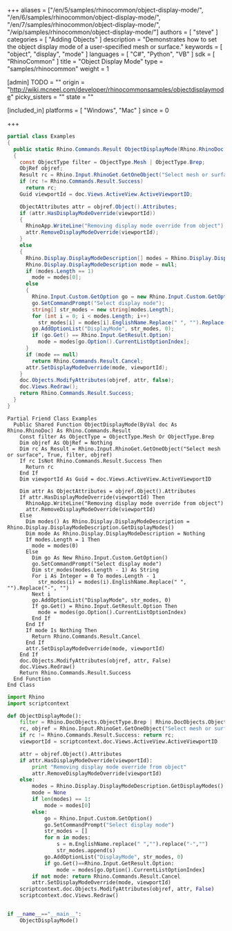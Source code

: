 +++
aliases = ["/en/5/samples/rhinocommon/object-display-mode/", "/en/6/samples/rhinocommon/object-display-mode/", "/en/7/samples/rhinocommon/object-display-mode/", "/wip/samples/rhinocommon/object-display-mode/"]
authors = [ "steve" ]
categories = [ "Adding Objects" ]
description = "Demonstrates how to set the object display mode of a user-specified mesh or surface."
keywords = [ "object", "display", "mode" ]
languages = [ "C#", "Python", "VB" ]
sdk = [ "RhinoCommon" ]
title = "Object Display Mode"
type = "samples/rhinocommon"
weight = 1

[admin]
TODO = ""
origin = "http://wiki.mcneel.com/developer/rhinocommonsamples/objectdisplaymode"
picky_sisters = ""
state = ""

[included_in]
platforms = [ "Windows", "Mac" ]
since = 0

+++

<div class="codetab-content" id="cs">

```cs
partial class Examples
{
  public static Rhino.Commands.Result ObjectDisplayMode(Rhino.RhinoDoc doc)
  {
    const ObjectType filter = ObjectType.Mesh | ObjectType.Brep;
    ObjRef objref;
    Result rc = Rhino.Input.RhinoGet.GetOneObject("Select mesh or surface", true, filter, out objref);
    if (rc != Rhino.Commands.Result.Success)
      return rc;
    Guid viewportId = doc.Views.ActiveView.ActiveViewportID;

    ObjectAttributes attr = objref.Object().Attributes;
    if (attr.HasDisplayModeOverride(viewportId))
    {
      RhinoApp.WriteLine("Removing display mode override from object");
      attr.RemoveDisplayModeOverride(viewportId);
    }
    else
    {
      Rhino.Display.DisplayModeDescription[] modes = Rhino.Display.DisplayModeDescription.GetDisplayModes();
      Rhino.Display.DisplayModeDescription mode = null;
      if (modes.Length == 1)
        mode = modes[0];
      else
      {
        Rhino.Input.Custom.GetOption go = new Rhino.Input.Custom.GetOption();
        go.SetCommandPrompt("Select display mode");
        string[] str_modes = new string[modes.Length];
        for (int i = 0; i < modes.Length; i++)
          str_modes[i] = modes[i].EnglishName.Replace(" ", "").Replace("-", "");
        go.AddOptionList("DisplayMode", str_modes, 0);
        if (go.Get() == Rhino.Input.GetResult.Option)
          mode = modes[go.Option().CurrentListOptionIndex];
      }
      if (mode == null)
        return Rhino.Commands.Result.Cancel;
      attr.SetDisplayModeOverride(mode, viewportId);
    }
    doc.Objects.ModifyAttributes(objref, attr, false);
    doc.Views.Redraw();
    return Rhino.Commands.Result.Success;
  }
}
```

</div>


<div class="codetab-content" id="vb">

```vbnet
Partial Friend Class Examples
  Public Shared Function ObjectDisplayMode(ByVal doc As Rhino.RhinoDoc) As Rhino.Commands.Result
	Const filter As ObjectType = ObjectType.Mesh Or ObjectType.Brep
	Dim objref As ObjRef = Nothing
	Dim rc As Result = Rhino.Input.RhinoGet.GetOneObject("Select mesh or surface", True, filter, objref)
	If rc IsNot Rhino.Commands.Result.Success Then
	  Return rc
	End If
	Dim viewportId As Guid = doc.Views.ActiveView.ActiveViewportID

	Dim attr As ObjectAttributes = objref.Object().Attributes
	If attr.HasDisplayModeOverride(viewportId) Then
	  RhinoApp.WriteLine("Removing display mode override from object")
	  attr.RemoveDisplayModeOverride(viewportId)
	Else
	  Dim modes() As Rhino.Display.DisplayModeDescription = Rhino.Display.DisplayModeDescription.GetDisplayModes()
	  Dim mode As Rhino.Display.DisplayModeDescription = Nothing
	  If modes.Length = 1 Then
		mode = modes(0)
	  Else
		Dim go As New Rhino.Input.Custom.GetOption()
		go.SetCommandPrompt("Select display mode")
		Dim str_modes(modes.Length - 1) As String
		For i As Integer = 0 To modes.Length - 1
		  str_modes(i) = modes(i).EnglishName.Replace(" ", "").Replace("-", "")
		Next i
		go.AddOptionList("DisplayMode", str_modes, 0)
		If go.Get() = Rhino.Input.GetResult.Option Then
		  mode = modes(go.Option().CurrentListOptionIndex)
		End If
	  End If
	  If mode Is Nothing Then
		Return Rhino.Commands.Result.Cancel
	  End If
	  attr.SetDisplayModeOverride(mode, viewportId)
	End If
	doc.Objects.ModifyAttributes(objref, attr, False)
	doc.Views.Redraw()
	Return Rhino.Commands.Result.Success
  End Function
End Class
```

</div>


<div class="codetab-content" id="py">

```python
import Rhino
import scriptcontext

def ObjectDisplayMode():
    filter = Rhino.DocObjects.ObjectType.Brep | Rhino.DocObjects.ObjectType.Mesh
    rc, objref = Rhino.Input.RhinoGet.GetOneObject("Select mesh or surface", True, filter)
    if rc != Rhino.Commands.Result.Success: return rc;
    viewportId = scriptcontext.doc.Views.ActiveView.ActiveViewportID

    attr = objref.Object().Attributes
    if attr.HasDisplayModeOverride(viewportId):
        print "Removing display mode override from object"
        attr.RemoveDisplayModeOverride(viewportId)
    else:
        modes = Rhino.Display.DisplayModeDescription.GetDisplayModes()
        mode = None
        if len(modes) == 1:
            mode = modes[0]
        else:
            go = Rhino.Input.Custom.GetOption()
            go.SetCommandPrompt("Select display mode")
            str_modes = []
            for m in modes:
                s = m.EnglishName.replace(" ","").replace("-","")
                str_modes.append(s)
            go.AddOptionList("DisplayMode", str_modes, 0)
            if go.Get()==Rhino.Input.GetResult.Option:
                mode = modes[go.Option().CurrentListOptionIndex]
        if not mode: return Rhino.Commands.Result.Cancel
        attr.SetDisplayModeOverride(mode, viewportId)
    scriptcontext.doc.Objects.ModifyAttributes(objref, attr, False)
    scriptcontext.doc.Views.Redraw()


if __name__=="__main__":
    ObjectDisplayMode()
```

</div>
